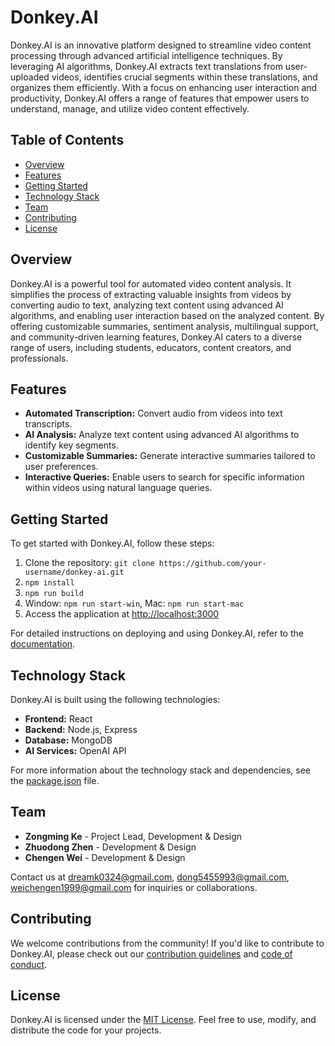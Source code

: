 # Donkey.AI

Donkey.AI is an innovative platform designed to streamline video content processing through advanced artificial intelligence techniques. By leveraging AI algorithms, Donkey.AI extracts text translations from user-uploaded videos, identifies crucial segments within these translations, and organizes them efficiently. With a focus on enhancing user interaction and productivity, Donkey.AI offers a range of features that empower users to understand, manage, and utilize video content effectively.

## Table of Contents

- [Overview](#overview)
- [Features](#features)
- [Getting Started](#getting-started)
- [Technology Stack](#technology-stack)
- [Team](#team)
- [Contributing](#contributing)
- [License](#license)

## Overview

Donkey.AI is a powerful tool for automated video content analysis. It simplifies the process of extracting valuable insights from videos by converting audio to text, analyzing text content using advanced AI algorithms, and enabling user interaction based on the analyzed content. By offering customizable summaries, sentiment analysis, multilingual support, and community-driven learning features, Donkey.AI caters to a diverse range of users, including students, educators, content creators, and professionals.

## Features

- **Automated Transcription:** Convert audio from videos into text transcripts.
- **AI Analysis:** Analyze text content using advanced AI algorithms to identify key segments.
- **Customizable Summaries:** Generate interactive summaries tailored to user preferences.
- **Interactive Queries:** Enable users to search for specific information within videos using natural language queries.

## Getting Started

To get started with Donkey.AI, follow these steps:

1. Clone the repository: `git clone https://github.com/your-username/donkey-ai.git`
2. `npm install`
3. `npm run build`
4. Window: `npm run start-win`, Mac: `npm run start-mac`
5. Access the application at [http://localhost:3000](http://localhost:3000)

For detailed instructions on deploying and using Donkey.AI, refer to the [documentation](docs/README.md).

## Technology Stack

Donkey.AI is built using the following technologies:

- **Frontend:** React
- **Backend:** Node.js, Express
- **Database:** MongoDB
- **AI Services:** OpenAI API

For more information about the technology stack and dependencies, see the [package.json](package.json) file.

## Team

- **Zongming Ke** - Project Lead, Development & Design
- **Zhuodong Zhen** - Development & Design
- **Chengen Wei** - Development & Design

Contact us at [dreamk0324@gmail.com](mailto:dreamk0324@gmail.com), [dong5455993@gmail.com](mailto:dong5455993@gmail.com), [weichengen1999@gmail.com](mailto:weichengen1999@gmail.com) for inquiries or collaborations.

## Contributing

We welcome contributions from the community! If you'd like to contribute to Donkey.AI, please check out our [contribution guidelines](CONTRIBUTING.md) and [code of conduct](CODE_OF_CONDUCT.md).

## License

Donkey.AI is licensed under the [MIT License](LICENSE). Feel free to use, modify, and distribute the code for your projects.
